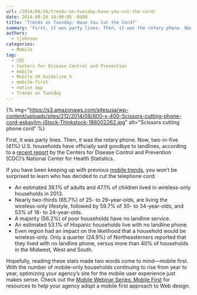 ```yaml
---
url: /2014/08/26/trends-on-tuesday-have-you-cut-the-cord/
date: 2014-08-26 10:00:05 -0400
title: 'Trends on Tuesday: Have You Cut the Cord?'
summary: 'First, it was party lines. Then, it was the rotary phone. Now, two-in-five (41%) U.S. households have officially said goodbye to landlines, according to a recent report by the Centers for Disease Control and Prevention (CDC)&amp;#8217;s National Center for Health Statistics. If you have been keeping up with previous mobile trends, you won&rsquo;t be surprised'
authors:
  - tjohnson
categories:
  - Mobile
tag:
  - CDC
  - Centers for Disease Control and Prevention
  - mobile
  - Mobile UX Guideline 5
  - mobile-first
  - native app
  - Trends on Tuesday
---
```


{% img="https://s3.amazonaws.com/sitesusa/wp-content/uploads/sites/212/2014/08/600-x-400-Scissors-cutting-phone-cord-eskaylim-iStock-Thinkstock-186002262.jpg" alt="Scissors cutting phone cord" %} 

First, it was party lines. Then, it was the rotary phone. Now, two-in-five (41%) U.S. households have officially said goodbye to landlines, according to a <a title="recent report" href="http://www.cdc.gov/nchs/data/nhis/earlyrelease/wireless201407.pdf" target="_blank">recent report</a> by the Centers for Disease Control and Prevention (CDC)&#8217;s National Center for Health Statistics.

If you have been keeping up with previous <a title="mobile trends" href="https://www.WHATEVER/tag/trends-on-tuesday/" target="_blank">mobile trends</a>, you won’t be surprised to learn who has decided to cut the telephone cord:

  * An estimated 39.1% of adults and 47.1% of children lived in wireless-only households in 2013.
  * Nearly two-thirds (65.7%) of 25- to 29-year-olds, are living the wireless-only lifestyle, followed by 59.7% of 30- to 34-year-olds, and 53% of 18- to 24-year-olds.
  * A majority (56.2%) of poor households have no landline service.
  * An estimated 53.1% of Hispanic households live with no landline phone.
  * Even region had an impact on the likelihood that a household would be wireless-only. Only a quarter (24.9%) of Northeasterners reported that they lived with no landline phone, versus more than 40% of households in the Midwest, West and South.

Hopefully, reading these stats made two words come to mind—mobile first. With the number of mobile-only households continuing to rise from year to year, optimizing your agency’s site for the mobile user experience just makes sense. Check out the <a title="Mobile Webinar Series: Mobile First" href="https://www.WHATEVER/2013/09/30/mobile-first/" target="_blank">Mobile Webinar Series: Mobile First</a> for resources to help your agency adopt a mobile first approach to Web design.